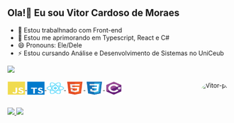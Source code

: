 ## Ola!👋 Eu sou Vitor Cardoso de Moraes


- 🔭 Estou trabalhnado com Front-end
- 🌱 Estou me aprimorando em Typescript, React e C#
- 😄 Pronouns: Ele/Dele
- ⚡ Estou cursando Análise e Desenvolvimento de Sistemas no UniCeub

<div>
  <a href="https://github.com/vitormoraesdev/">
    <img height="180em" src="https://github-readme-stats.vercel.app/api?username=vitormoraesdev&show_icons=true&theme=gruvbox">
</div>

<div style="display: inline_block"><br>
  <img align="center" alt="Vitor-Js" height="30" width="40" src="https://raw.githubusercontent.com/devicons/devicon/master/icons/javascript/javascript-plain.svg">
  <img align="center" alt="Vitor-Ts" height="30" width="40" src="https://raw.githubusercontent.com/devicons/devicon/master/icons/typescript/typescript-plain.svg">
  <img align="center" alt="Vitor-React" height="30" width="40" src="https://raw.githubusercontent.com/devicons/devicon/master/icons/react/react-original.svg">
  <img align="center" alt="Vitor-HTML" height="30" width="40" src="https://raw.githubusercontent.com/devicons/devicon/master/icons/html5/html5-original.svg">
  <img align="center" alt="Vitor-CSS" height="30" width="40" src="https://raw.githubusercontent.com/devicons/devicon/master/icons/css3/css3-original.svg">
  <img align="center" alt="Vitor-Csharp" height="30" width="40" src="https://raw.githubusercontent.com/devicons/devicon/master/icons/csharp/csharp-original.svg">
  <img align="right" alt="Vitor-pic" height="150" style="border-radius:50px;" src="https://th.bing.com/th/id/OIP.ikpE3W5gIptLwzy03c9ayQHaE8?pid=ImgDet&rs=1">
</div>
  
  ##
 
<div> 
  <a href = "mailto:vitorcmw@gmail.com"><img src="https://img.shields.io/badge/-Gmail-%23333?style=for-the-badge&logo=gmail&logoColor=white" target="_blank">   </a>
  <a href="https://www.linkedin.com/in/vitor-moraes-dev/" target="_blank"><img src="https://img.shields.io/badge/-LinkedIn-%230077B5?style=for-the-badge&logo=linkedin&logoColor=white" target="_blank"></a> 
</div>
